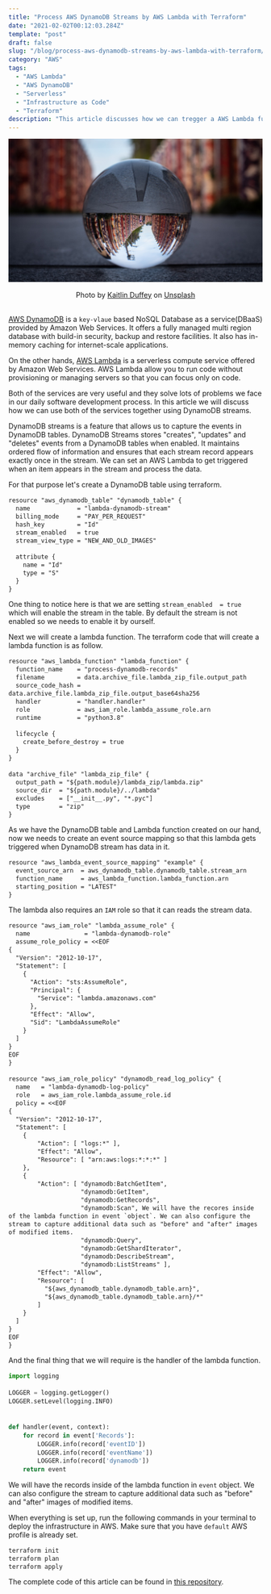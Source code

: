 ```yaml
---
title: "Process AWS DynamoDB Streams by AWS Lambda with Terraform"
date: "2021-02-02T00:12:03.284Z"
template: "post"
draft: false
slug: "/blog/process-aws-dynamodb-streams-by-aws-lambda-with-terraform/"
category: "AWS"
tags:
  - "AWS Lambda"
  - "AWS DynamoDB"
  - "Serverless"
  - "Infrastructure as Code"
  - "Terraform"
description: "This article discusses how we can tregger a AWS Lambda function from DynamoDB tables using DynamoDB Streams."
---
```


![Process AWS DynamoDB Streams by AWS Lambda with Terraform](/media/unsplash/process-aws-dynamodb-streams-by-aws-lambda.jpg "Process AWS DynamoDB Streams by AWS Lambda with Terraform")
<center><span>Photo by <a href="https://unsplash.com/@kaitduffey17?utm_source=unsplash&amp;utm_medium=referral&amp;utm_content=creditCopyText">Kaitlin Duffey</a> on <a href="https://unsplash.com/?utm_source=unsplash&amp;utm_medium=referral&amp;utm_content=creditCopyText">Unsplash</a></span>
</center>
<br>

[AWS DynamoDB](https://aws.amazon.com/dynamodb/ "AWS DynamoDB") is a `key-vlaue` based NoSQL Database as a service(DBaaS) provided by Amazon Web Services. It offers a fully managed multi region database with build-in security, backup and restore facilities. It also has in-memory caching for internet-scale applications.

On the other hands, [AWS Lambda](https://aws.amazon.com/lambda/ "AWS Lambda") is a serverless compute service offered by Amazon Web Services. AWS Lambda allow you to run code without provisioning or managing servers so that you can focus only on code.

Both of the services are very useful and they solve lots of problems we face in our daily software development process. In this article we will discuss how we can use both of the services together using DynamoDB streams.

DynamoDB streams is a feature that allows us to capture the events in DynamoDB tables. DynamoDB Streams stores "creates", "updates" and "deletes" events from a DynamoDB tables when enabled. It maintains ordered flow of information and ensures that each stream record appears exactly once in the stream. We can set an AWS Lambda to get triggered when an item appears in the stream and process the data.

For that purpose let's create a DynamoDB table using terraform.

```
resource "aws_dynamodb_table" "dynamodb_table" {
  name             = "lambda-dynamodb-stream"
  billing_mode     = "PAY_PER_REQUEST"
  hash_key         = "Id"
  stream_enabled   = true
  stream_view_type = "NEW_AND_OLD_IMAGES"

  attribute {
    name = "Id"
    type = "S"
  }
}
```
One thing to notice here is that we are setting `stream_enabled  = true` which will enable the stream in the table. By default the stream is not enabled so we needs to enable it by ourself.

Next we will create a lambda function. The terraform code that will create a lambda function is as follow.
```
resource "aws_lambda_function" "lambda_function" {
  function_name    = "process-dynamodb-records"
  filename         = data.archive_file.lambda_zip_file.output_path
  source_code_hash = data.archive_file.lambda_zip_file.output_base64sha256
  handler          = "handler.handler"
  role             = aws_iam_role.lambda_assume_role.arn
  runtime          = "python3.8"

  lifecycle {
    create_before_destroy = true
  }
}

data "archive_file" "lambda_zip_file" {
  output_path = "${path.module}/lambda_zip/lambda.zip"
  source_dir  = "${path.module}/../lambda"
  excludes    = ["__init__.py", "*.pyc"]
  type        = "zip"
}
```

As we have the DynamoDB table and Lambda function created on our hand, now we needs to create an event source mapping so that this lambda gets triggered when DynamoDB stream has data in it.
```
resource "aws_lambda_event_source_mapping" "example" {
  event_source_arn  = aws_dynamodb_table.dynamodb_table.stream_arn
  function_name     = aws_lambda_function.lambda_function.arn
  starting_position = "LATEST"
}
```

The lambda also requires an `IAM` role so that it can reads the stream data.
```
resource "aws_iam_role" "lambda_assume_role" {
  name               = "lambda-dynamodb-role"
  assume_role_policy = <<EOF
{
  "Version": "2012-10-17",
  "Statement": [
    {
      "Action": "sts:AssumeRole",
      "Principal": {
        "Service": "lambda.amazonaws.com"
      },
      "Effect": "Allow",
      "Sid": "LambdaAssumeRole"
    }
  ]
}
EOF
}

resource "aws_iam_role_policy" "dynamodb_read_log_policy" {
  name   = "lambda-dynamodb-log-policy"
  role   = aws_iam_role.lambda_assume_role.id
  policy = <<EOF
{
  "Version": "2012-10-17",
  "Statement": [
    {
        "Action": [ "logs:*" ],
        "Effect": "Allow",
        "Resource": [ "arn:aws:logs:*:*:*" ]
    },
    {
        "Action": [ "dynamodb:BatchGetItem",
                    "dynamodb:GetItem",
                    "dynamodb:GetRecords",
                    "dynamodb:Scan", We will have the recores inside of the lambda function in event `object`. We can also configure the stream to capture additional data such as "before" and "after" images of modified items.
                    "dynamodb:Query",
                    "dynamodb:GetShardIterator",
                    "dynamodb:DescribeStream",
                    "dynamodb:ListStreams" ],
        "Effect": "Allow",
        "Resource": [
          "${aws_dynamodb_table.dynamodb_table.arn}",
          "${aws_dynamodb_table.dynamodb_table.arn}/*"
        ]
    }
  ]
}
EOF
}
```

And the final thing that we will require is the handler of the lambda function.
```python
import logging

LOGGER = logging.getLogger()
LOGGER.setLevel(logging.INFO)


def handler(event, context):
    for record in event['Records']:
        LOGGER.info(record['eventID'])
        LOGGER.info(record['eventName'])
        LOGGER.info(record['dynamodb'])
    return event
```
We will have the records inside of the lambda function in `event` object. We can also configure the stream to capture additional data such as "before" and "after" images of modified items.

When everything is set up, run the following commands in your terminal to deploy the infrastructure in AWS. Make sure that you have `default` AWS profile is already set.
```
terraform init
terraform plan
terraform apply
```


The complete code of this article can be found in [this repository](https://github.com/nahidsaikat/blog-post-code/tree/master/process-aws-dynamodb-streams-by-aws-lambda-with-terraform "GitHub").
